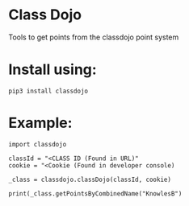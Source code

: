 # Class Dojo
Tools to get points from the classdojo point system


# Install using:

```pip3 install classdojo```

# Example:

```
import classdojo

classId = "<CLASS ID (Found in URL)"
cookie = "<Cookie (Found in developer console)

_class = classdojo.classDojo(classId, cookie)

print(_class.getPointsByCombinedName("KnowlesB")
```
